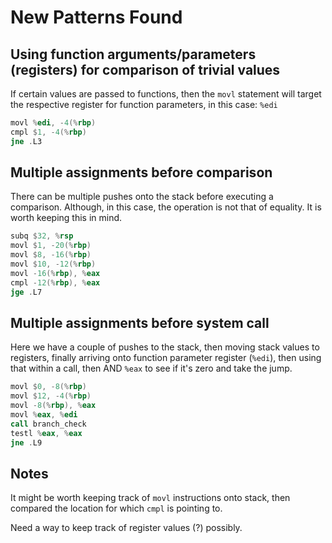 # New Patterns Found

## Using function arguments/parameters (registers) for comparison of trivial values

If certain values are passed to functions, then the `movl` statement will target the respective register for function parameters, in this case: `%edi`

```asm
movl %edi, -4(%rbp)
cmpl $1, -4(%rbp)
jne .L3
```

## Multiple assignments before comparison

There can be multiple pushes onto the stack before executing a comparison.
Although, in this case, the operation is not that of equality. It is worth keeping this in mind.

```asm
subq $32, %rsp
movl $1, -20(%rbp)
movl $8, -16(%rbp)
movl $10, -12(%rbp)
movl -16(%rbp), %eax
cmpl -12(%rbp), %eax
jge .L7
```

## Multiple assignments before system call

Here we have a couple of pushes to the stack, then moving stack values to registers, finally arriving onto function parameter register (`%edi`), then using that within a call, then AND `%eax` to see if it's zero and take the jump.

```asm
movl $0, -8(%rbp)
movl $12, -4(%rbp)
movl -8(%rbp), %eax
movl %eax, %edi
call branch_check
testl %eax, %eax
jne .L9
```

## Notes

It might be worth keeping track of `movl` instructions onto stack, then compared the location for which `cmpl` is pointing to.

Need a way to keep track of register values (?) possibly.
